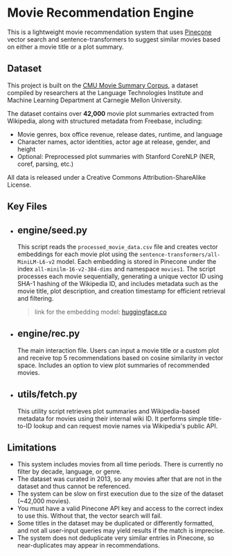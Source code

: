 # Movie Recommendation Engine

This is a lightweight movie recommendation system that uses [Pinecone](pinecone.io) vector search and sentence-transformers to suggest similar movies based on either a movie title or a plot summary.

## Dataset

This project is built on the [CMU Movie Summary Corpus](https://www.cs.cmu.edu/~ark/personas/), a dataset compiled by researchers at the Language Technologies Institute and Machine Learning Department at Carnegie Mellon University.

The dataset contains over **42,000** movie plot summaries extracted from Wikipedia, along with structured metadata from Freebase, including:

- Movie genres, box office revenue, release dates, runtime, and language
- Character names, actor identities, actor age at release, gender, and height
- Optional: Preprocessed plot summaries with Stanford CoreNLP (NER, coref, parsing, etc.)

All data is released under a Creative Commons Attribution-ShareAlike License.

## Key Files

- ## engine/seed.py
  This script reads the `processed_movie_data.csv` file and creates vector embeddings for each movie plot using the `sentence-transformers/all-MiniLM-L6-v2` model. Each embedding is   stored in Pinecone under the index `all-minilm-16-v2-384-dims` and namespace `movies1`. The script processes each movie sequentially, generating a unique vector ID using SHA-1       hashing of the Wikipedia ID, and includes metadata such as the movie title, plot description, and creation timestamp for efficient retrieval and filtering.
  > link for the embedding model: [huggingface.co](https://huggingface.co/sentence-transformers/all-MiniLM-L6-v2)

- ## engine/rec.py
  The main interaction file. Users can input a movie title or a custom plot and receive top 5 recommendations based on cosine similarity in vector space. Includes an option to view      plot summaries of recommended movies.

- ## utils/fetch.py
  This utility script retrieves plot summaries and Wikipedia-based metadata for movies using their internal wiki ID. It performs simple title-to-ID lookup and can request movie names    via Wikipedia's public API.

## Limitations

- This system includes movies from all time periods. There is currently no filter by decade, language, or genre.
- The dataset was curated in 2013, so any movies after that are not in the dataset and thus cannot be referenced.
- The system can be slow on first execution due to the size of the dataset (~42,000 movies).
- You must have a valid Pinecone API key and access to the correct index to use this. Without that, the vector search will fail.
- Some titles in the dataset may be duplicated or differently formatted, and not all user-input queries may yield results if the match is imprecise.
- The system does not deduplicate very similar entries in Pinecone, so near-duplicates may appear in recommendations.
